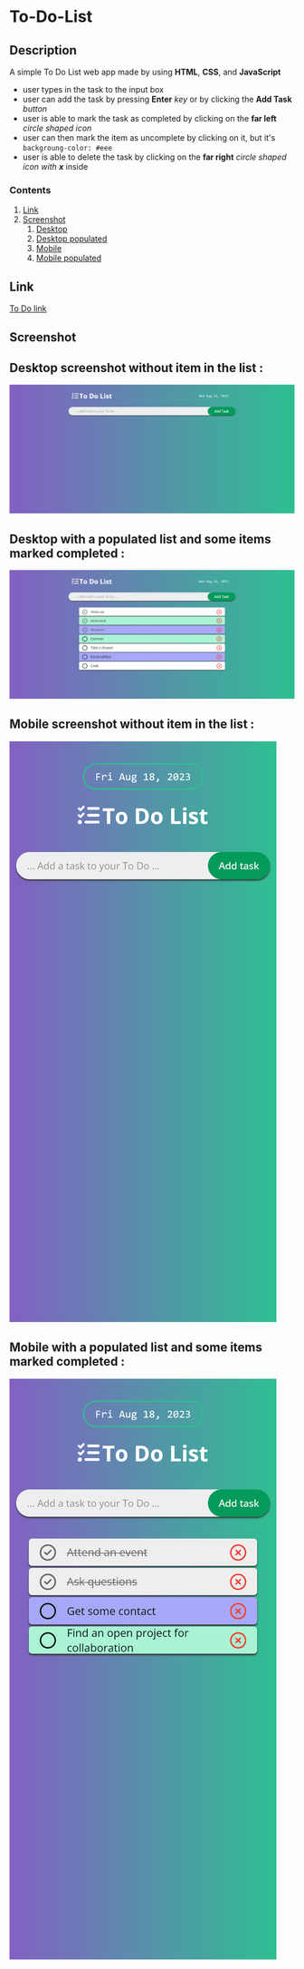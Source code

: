 # To-Do-List

## Description

A simple To Do List web app made by using **HTML**, **CSS**, and **JavaScript**

- user types in the task to the input box
- user can add the task by pressing **Enter** _key_ or by clicking the **Add Task** _button_
- user is able to mark the task as completed by clicking on the **far left** _circle shaped icon_
- user can then mark the item as uncomplete by clicking on it, but it's `backgroung-color: #eee` 
- user is able to delete the task by clicking on the **far right** _circle shaped icon with **x**_  inside

### Contents

1. [Link](#link)
2. [Screenshot](#screenshot)
   1. [Desktop](#desktop)
   2. [Desktop populated](#dektop2)
   3. [Mobile](#dektop2)
   3. [Mobile populated](#dektop2)

## Link

[To Do link](https://jfcode101.github.io/To-Do-List/)

## Screenshot

## Desktop screenshot without item in the list <a name="desktop"></a> : 
![Desktop view without item added](/images/desktop1.png)

## Desktop with a populated list and some items marked completed <a name="desktop2"></a> : 
![Desktop view with item added and some marked completed](/images/deskt-items.png)

## Mobile screenshot without item in the list <a name="desktop"></a> : 
![Mobile view without item added](/images/mobile.png)

## Mobile with a populated list and some items marked completed <a name="desktop2"></a> : 
![Mobile view with item added and some marked completed](/images/mobile-populated.png)


